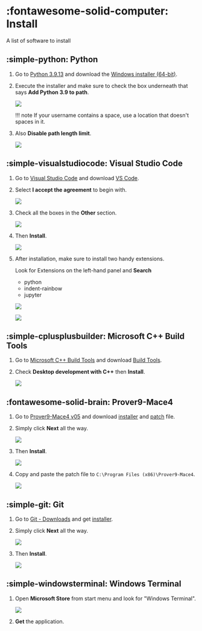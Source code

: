 # :fontawesome-solid-computer: Install

A list of software to install

## :simple-python: Python

<!-- prettier-ignore -->
1. Go to [Python 3.9.13](https://www.python.org/downloads/release/python-3913/) and download the [Windows installer (64-bit)](https://www.python.org/ftp/python/3.9.13/python-3.9.13-amd64.exe).

2. Execute the installer and make sure to check the box underneath that says **Add Python 3.9 to path**.

    ![](./assets/python-install-1.png)

    !!! note
        If your username contains a space, use a location that doesn't spaces in it.

3. Also **Disable path length limit**.

    ![](./assets/python-install-2.png)

## :simple-visualstudiocode: Visual Studio Code

<!-- prettier-ignore -->
1. Go to [Visual Studio Code](https://code.visualstudio.com/) and download [VS Code](https://code.visualstudio.com/sha/download?build=stable&os=win32-x64-user).

2. Select **I accept the agreement** to begin with.

    ![](./assets/vscode-install-1.png)

3. Check all the boxes in the **Other** section.

    ![](./assets/vscode-install-2.png)

4. Then **Install**.

    ![](./assets/vscode-install-3.png)

5. After installation, make sure to install two handy extensions.

    Look for Extensions on the left-hand panel and **Search**

      - python
      - indent-rainbow
      - jupyter

    ![](./assets/vscode-install-4.png)

    ![](./assets/vscode-install-5.png)

## :simple-cplusplusbuilder: Microsoft C++ Build Tools

<!-- prettier-ignore -->
1. Go to [Microsoft C++ Build Tools](https://visualstudio.microsoft.com/visual-cpp-build-tools/) and download [Build Tools](https://aka.ms/vs/17/release/vs_BuildTools.exe).

2. Check **Desktop development with C++** then **Install**.

    ![](./assets/build-tools-install-1.png)

## :fontawesome-solid-brain: Prover9-Mace4

<!-- prettier-ignore -->
1. Go to [Prover9-Mace4 v05](https://www.cs.unm.edu/~mccune/prover9/gui/v05.html) and download [installer](https://www.cs.unm.edu/~mccune/prover9/gui/Prover9-Mace4-v05-setup.exe) and [patch](https://www.cs.unm.edu/~mccune/prover9/gui/MSVCP71.DLL) file.

2. Simply click **Next** all the way.

    ![](./assets/prover9-install-1.png)

3. Then **Install**.

    ![](./assets/prover9-install-2.png)

4. Copy and paste the patch file to `C:\Program Files (x86)\Prover9-Mace4`.

    ![](./assets/prover9-install-3.png)

## :simple-git: Git

<!-- prettier-ignore -->
1. Go to [Git - Downloads](https://git-scm.com/downloads) and get [installer](https://github.com/git-for-windows/git/releases/download/v2.44.0.windows.1/Git-2.44.0-64-bit.exe).

2. Simply click **Next** all the way.

    ![](./assets/git-install-1.png)

3. Then **Install**.

    ![](./assets/git-install-2.png)

## :simple-windowsterminal: Windows Terminal

<!-- prettier-ignore -->
1. Open **Microsoft Store** from start menu and look for "Windows Terminal".

    ![](./assets/windows-terminal.png)

2. **Get** the application.
